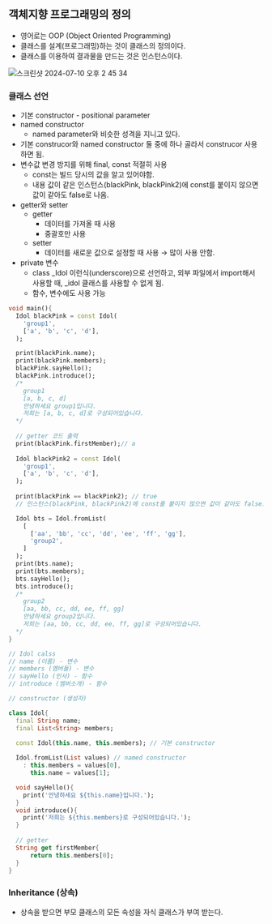 ## 객체지향 프로그래밍의 정의

- 영어로는 OOP (Object Oriented Programming)
- 클래스를 설계(프로그래밍)하는 것이 클래스의 정의이다.
- 클래스를 이용하여 결과물을 만드는 것은 인스턴스이다.

![스크린샷 2024-07-10 오후 2 45 34](https://github.com/1GYOU1/inflearn_Flutter/assets/90018379/7eec682c-7e8f-4d3c-99ad-ed54ee4e2f08)

### 클래스 선언

- 기본 constructor - positional parameter
- named constructor
    - named parameter와 비슷한 성격을 지니고 있다.
- 기본 construcor와 named constructor 둘 중에 하나 골라서 construcor 사용하면 됨.
- 변수값 변경 방지를 위해 final, const 적절히 사용
    - const는 빌드 당시의 값을 알고 있어야함.
    - 내용 값이 같은 인스턴스(blackPink, blackPink2)에 const를 붙이지 않으면 값이 같아도 false로 나옴.
- getter와 setter
    - getter
        - 데이터를 가져올 때 사용
        - 중괄호만 사용
    - setter
        - 데이터를 새로운 값으로 설정할 때 사용 → 많이 사용 안함.
- private 변수
    - class _Idol 이런식(underscore)으로 선언하고, 
    외부 파일에서 import해서 사용할 때, _idol 클래스를 사용할 수 없게 됨.
    - 함수, 변수에도 사용 가능

```dart
void main(){
  Idol blackPink = const Idol(
    'group1',
    ['a', 'b', 'c', 'd'],
  );

  print(blackPink.name);
  print(blackPink.members);
  blackPink.sayHello();
  blackPink.introduce();
  /*
    group1
    [a, b, c, d]
    안녕하세요 group1입니다.
    저희는 [a, b, c, d]로 구성되어있습니다.
  */
  
  // getter 코드 출력
  print(blackPink.firstMember);// a
  
  Idol blackPink2 = const Idol(
    'group1',
    ['a', 'b', 'c', 'd'],
  );
  
  print(blackPink == blackPink2); // true
  // 인스턴스(blackPink, blackPink2)에 const를 붙이지 않으면 값이 같아도 false로 나옴.

  Idol bts = Idol.fromList(
    [
      ['aa', 'bb', 'cc', 'dd', 'ee', 'ff', 'gg'],
      'group2',  
    ]
  );
  print(bts.name);
  print(bts.members);
  bts.sayHello();
  bts.introduce();
  /*
    group2
    [aa, bb, cc, dd, ee, ff, gg]
    안녕하세요 group2입니다.
    저희는 [aa, bb, cc, dd, ee, ff, gg]로 구성되어있습니다.
  */
}

// Idol calss
// name (이름) - 변수
// members (멤버들) - 변수
// sayHello (인사) - 함수
// introduce (멤버소개) - 함수

// constructor (생성자)

class Idol{
  final String name;
  final List<String> members;
  
  const Idol(this.name, this.members); // 기본 constructor

  Idol.fromList(List values) // named constructor
    : this.members = values[0],
      this.name = values[1];

  void sayHello(){
    print('안녕하세요 ${this.name}입니다.');
  }
  void introduce(){
    print('저희는 ${this.members}로 구성되어있습니다.');
  }
  
  // getter
  String get firstMember{
	  return this.members[0];
  }
}
```

### Inheritance (상속)

- 상속을 받으면 부모 클래스의 모든 속성을 자식 클래스가 부여 받는다.

```dart

```